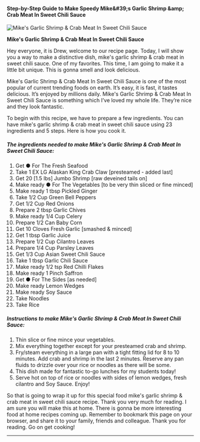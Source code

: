             

#### Step-by-Step Guide to Make Speedy Mike&amp;#39;s Garlic Shrimp &amp;amp; Crab Meat In Sweet Chili Sauce

![Mike's Garlic Shrimp &amp; Crab Meat In Sweet Chili Sauce](https://img-global.cpcdn.com/recipes/417cf56b80827913/751x532cq70/mikes-garlic-shrimp-crab-meat-in-sweet-chili-sauce-recipe-main-photo.jpg)

**Mike's Garlic Shrimp &amp; Crab Meat In Sweet Chili Sauce**

Hey everyone, it is Drew, welcome to our recipe page. Today, I will show you a way to make a distinctive dish, mike's garlic shrimp & crab meat in sweet chili sauce. One of my favorites. This time, I am going to make it a little bit unique. This is gonna smell and look delicious.

Mike's Garlic Shrimp & Crab Meat In Sweet Chili Sauce is one of the most popular of current trending foods on earth. It’s easy, it is fast, it tastes delicious. It’s enjoyed by millions daily. Mike's Garlic Shrimp & Crab Meat In Sweet Chili Sauce is something which I’ve loved my whole life. They’re nice and they look fantastic.

To begin with this recipe, we have to prepare a few ingredients. You can have mike's garlic shrimp & crab meat in sweet chili sauce using 23 ingredients and 5 steps. Here is how you cook it.

##### The ingredients needed to make Mike's Garlic Shrimp & Crab Meat In Sweet Chili Sauce:

1.  Get ● For The Fresh Seafood
2.  Take 1 EX LG Alaskan King Crab Claw \[presteamed - added last\]
3.  Get 20 \[1.5 lbs\] Jumbo Shrimp \[raw deveined tails on\]
4.  Make ready ● For The Vegetables \[to be very thin sliced or fine minced\]
5.  Make ready 1 tbsp Pickled Ginger
6.  Take 1/2 Cup Green Bell Peppers
7.  Get 1/2 Cup Red Onions
8.  Prepare 2 tbsp Garlic Chives
9.  Make ready 1/4 Cup Celery
10.  Prepare 1/2 Can Baby Corn
11.  Get 10 Cloves Fresh Garlic \[smashed & minced\]
12.  Get 1 tbsp Garlic Juice
13.  Prepare 1/2 Cup Cilantro Leaves
14.  Prepare 1/4 Cup Parsley Leaves
15.  Get 1/3 Cup Asian Sweet Chili Sauce
16.  Take 1 tbsp Garlic Chili Sauce
17.  Make ready 1/2 tsp Red Chilli Flakes
18.  Make ready 1 Pinch Saffron
19.  Get ● For The Sides \[as needed\]
20.  Make ready Lemon Wedges
21.  Make ready Soy Sauce
22.  Take Noodles
23.  Take Rice

##### Instructions to make Mike's Garlic Shrimp & Crab Meat In Sweet Chili Sauce:

1.  Thin slice or fine mince your vegetables.
2.  Mix everything together except for your presteamed crab and shrimp.
3.  Fry/steam everything in a large pan with a tight fitting lid for 8 to 10 minutes. Add crab and shrimp in the last 2 minutes. Reserve any pan fluids to drizzle over your rice or noodles as there will be some.
4.  This dish made for fantastic to-go lunches for my students today!
5.  Serve hot on top of rice or noodles with sides of lemon wedges, fresh cilantro and Soy Sauce. Enjoy!

So that is going to wrap it up for this special food mike's garlic shrimp & crab meat in sweet chili sauce recipe. Thank you very much for reading. I am sure you will make this at home. There is gonna be more interesting food at home recipes coming up. Remember to bookmark this page on your browser, and share it to your family, friends and colleague. Thank you for reading. Go on get cooking!

* * *